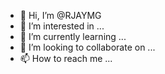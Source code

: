 - 👋 Hi, I’m @RJAYMG
- 👀 I’m interested in ...
- 🌱 I’m currently learning ...
- 💞️ I’m looking to collaborate on ...
- 📫 How to reach me ...

<!---
RJAYMG/RJAYMG is a ✨ special ✨ repository because its `README.md` (this file) appears on your GitHub profile.
You can click the Preview link to take a look at your changes.
--->
